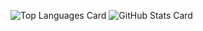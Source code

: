 ![Top Languages Card](https://github-readme-stats.vercel.app/api/top-langs/?username=RyotaKITA-12)
![GitHub Stats Card](https://github-readme-stats.vercel.app/api?username=RyotaKITA-12)
